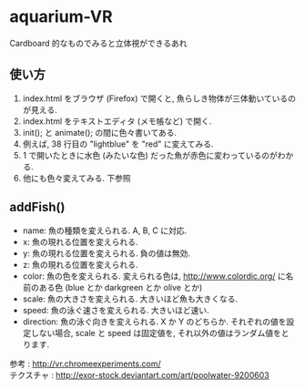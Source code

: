 # aquarium-VR
Cardboard 的なものでみると立体視ができるあれ
## 使い方
1. index.html をブラウザ (Firefox) で開くと, 魚らしき物体が三体動いているのが見える.
2. index.html をテキストエディタ (メモ帳など) で開く.
3. init(); と animate(); の間に色々書いてある.
4. 例えば, 38 行目の "lightblue" を "red" に変えてみる.
5. 1 で開いたときに水色 (みたいな色) だった魚が赤色に変わっているのがわかる.
6. 他にも色々変えてみる. 下参照

## addFish()
- name: 魚の種類を変えられる. A, B, C に対応.
- x: 魚の現れる位置を変えられる. 
- y: 魚の現れる位置を変えられる. 負の値は無効.
- z: 魚の現れる位置を変えられる. 
- color: 魚の色を変えられる. 変えられる色は, http://www.colordic.org/ に名前のある色 (blue とか darkgreen とか olive とか)
- scale: 魚の大きさを変えられる. 大きいほど魚も大きくなる. 
- speed: 魚の泳ぐ速さを変えられる. 大きいほど速い. 
- direction: 魚の泳ぐ向きを変えられる. X か Y のどちらか.
それぞれの値を設定しない場合, scale と speed は固定値を, それ以外の値はランダム値をとります. 

参考 : http://vr.chromeexperiments.com/  
テクスチャ : http://exor-stock.deviantart.com/art/poolwater-9200603
